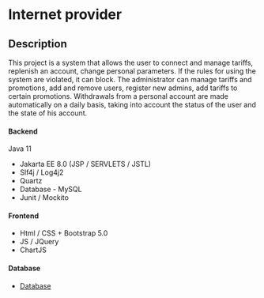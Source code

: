 # Internet provider
## Description

This project is a system that allows the user to connect and manage tariffs, replenish an account, change personal parameters.  If the rules for using the system are violated, it can block. The administrator can manage tariffs and promotions, add and remove users, register new admins, add tariffs to certain promotions. Withdrawals from a personal account are made automatically on a daily basis, taking into account the status of the user and the state of his account.

#### Backend
Java 11
- Jakarta EE 8.0 (JSP / SERVLETS / JSTL)
- Slf4j / Log4j2
- Quartz
- Database - MySQL
- Junit / Mockito

#### Frontend
- Html / CSS + Bootstrap 5.0
- JS / JQuery
- ChartJS

#### Database
* [Database](docs/db.png)
